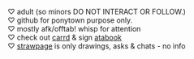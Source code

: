 ♡ adult (so minors DO NOT INTERACT OR FOLLOW.) <br>
♡ github for ponytown purpose only. <br>
♡ mostly afk/offtab! whisp for attention <br>
♡ check out [carrd](https://lynton.carrd.co/) & sign [atabook](https://fuzzy-lynt.atabook.org/) <br>
♡ [strawpage](https://fuzzy-lynt.straw.page/) is only drawings, asks & chats - no info
